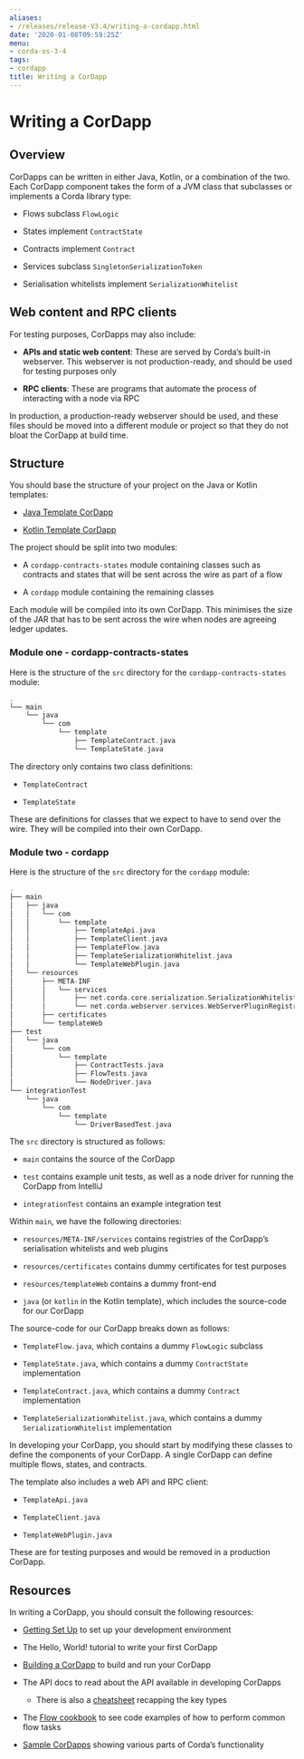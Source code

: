 ```yaml
---
aliases:
- /releases/release-V3.4/writing-a-cordapp.html
date: '2020-01-08T09:59:25Z'
menu:
- corda-os-3-4
tags:
- cordapp
title: Writing a CorDapp
---
```



# Writing a CorDapp


## Overview

CorDapps can be written in either Java, Kotlin, or a combination of the two. Each CorDapp component takes the form
                of a JVM class that subclasses or implements a Corda library type:


* Flows subclass `FlowLogic`


* States implement `ContractState`


* Contracts implement `Contract`


* Services subclass `SingletonSerializationToken`


* Serialisation whitelists implement `SerializationWhitelist`



## Web content and RPC clients

For testing purposes, CorDapps may also include:


* **APIs and static web content**: These are served by Corda’s built-in webserver. This webserver is not
                        production-ready, and should be used for testing purposes only


* **RPC clients**: These are programs that automate the process of interacting with a node via RPC


In production, a production-ready webserver should be used, and these files should be moved into a different module or
                project so that they do not bloat the CorDapp at build time.


## Structure

You should base the structure of your project on the Java or Kotlin templates:


* [Java Template CorDapp](https://github.com/corda/cordapp-template-java)


* [Kotlin Template CorDapp](https://github.com/corda/cordapp-template-kotlin)


The project should be split into two modules:


* A `cordapp-contracts-states` module containing classes such as contracts and states that will be sent across the
                        wire as part of a flow


* A `cordapp` module containing the remaining classes


Each module will be compiled into its own CorDapp. This minimises the size of the JAR that has to be sent across the
                wire when nodes are agreeing ledger updates.


### Module one - cordapp-contracts-states

Here is the structure of the `src` directory for the `cordapp-contracts-states` module:

```kotlin
.
└── main
    └── java
        └── com
            └── template
                ├── TemplateContract.java
                └── TemplateState.java
```
The directory only contains two class definitions:


* `TemplateContract`


* `TemplateState`


These are definitions for classes that we expect to have to send over the wire. They will be compiled into their own
                    CorDapp.


### Module two - cordapp

Here is the structure of the `src` directory for the `cordapp` module:

```kotlin
.
├── main
│   ├── java
│   │   └── com
│   │       └── template
│   │           ├── TemplateApi.java
│   │           ├── TemplateClient.java
│   │           ├── TemplateFlow.java
│   │           ├── TemplateSerializationWhitelist.java
│   │           └── TemplateWebPlugin.java
│   └── resources
│       ├── META-INF
│       │   └── services
│       │       ├── net.corda.core.serialization.SerializationWhitelist
│       │       └── net.corda.webserver.services.WebServerPluginRegistry
│       ├── certificates
│       └── templateWeb
├── test
│   └── java
│       └── com
│           └── template
│               ├── ContractTests.java
│               ├── FlowTests.java
│               └── NodeDriver.java
└── integrationTest
    └── java
        └── com
            └── template
                └── DriverBasedTest.java
```
The `src` directory is structured as follows:


* `main` contains the source of the CorDapp


* `test` contains example unit tests, as well as a node driver for running the CorDapp from IntelliJ


* `integrationTest` contains an example integration test


Within `main`, we have the following directories:


* `resources/META-INF/services` contains registries of the CorDapp’s serialisation whitelists and web plugins


* `resources/certificates` contains dummy certificates for test purposes


* `resources/templateWeb` contains a dummy front-end


* `java` (or `kotlin` in the Kotlin template), which includes the source-code for our CorDapp


The source-code for our CorDapp breaks down as follows:


* `TemplateFlow.java`, which contains a dummy `FlowLogic` subclass


* `TemplateState.java`, which contains a dummy `ContractState` implementation


* `TemplateContract.java`, which contains a dummy `Contract` implementation


* `TemplateSerializationWhitelist.java`, which contains a dummy `SerializationWhitelist` implementation


In developing your CorDapp, you should start by modifying these classes to define the components of your CorDapp. A
                    single CorDapp can define multiple flows, states, and contracts.

The template also includes a web API and RPC client:


* `TemplateApi.java`


* `TemplateClient.java`


* `TemplateWebPlugin.java`


These are for testing purposes and would be removed in a production CorDapp.


## Resources

In writing a CorDapp, you should consult the following resources:


* [Getting Set Up](getting-set-up.md) to set up your development environment


* The Hello, World! tutorial to write your first CorDapp


* [Building a CorDapp](cordapp-build-systems.md) to build and run your CorDapp


* The API docs to read about the API available in developing CorDapps


    * There is also a [cheatsheet](cheat-sheet.md) recapping the key types



* The [Flow cookbook](flow-cookbook.md) to see code examples of how to perform common flow tasks


* [Sample CorDapps](https://www.corda.net/samples/) showing various parts of Corda’s functionality



